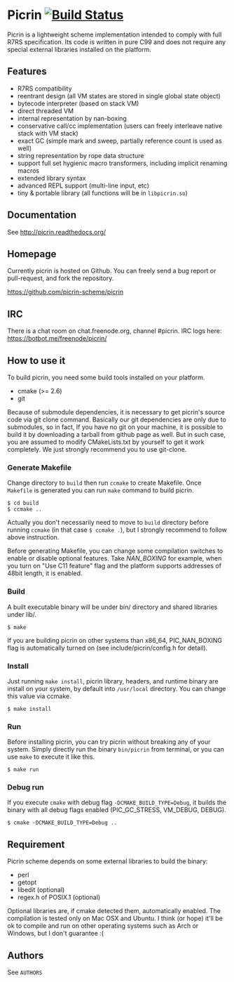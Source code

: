 # Picrin [![Build Status](https://travis-ci.org/picrin-scheme/picrin.png)](https://travis-ci.org/picrin-scheme/picrin)

Picrin is a lightweight scheme implementation intended to comply with full R7RS specification. Its code is written in pure C99 and does not require any special external libraries installed on the platform.

## Features

- R7RS compatibility
- reentrant design (all VM states are stored in single global state object)
- bytecode interpreter (based on stack VM)
- direct threaded VM
- internal representation by nan-boxing
- conservative call/cc implementation (users can freely interleave native stack with VM stack)
- exact GC (simple mark and sweep, partially reference count is used as well)
- string representation by rope data structure
- support full set hygienic macro transformers, including implicit renaming macros
- extended library syntax
- advanced REPL support (multi-line input, etc)
- tiny & portable library (all functions will be in `libpicrin.so`)

## Documentation

See http://picrin.readthedocs.org/

## Homepage

Currently picrin is hosted on Github. You can freely send a bug report or pull-request, and fork the repository.

https://github.com/picrin-scheme/picrin

## IRC

There is a chat room on chat.freenode.org, channel #picrin. IRC logs here: https://botbot.me/freenode/picrin/

## How to use it

To build picrin, you need some build tools installed on your platform.

- cmake (>= 2.6)
- git

Because of submodule dependencies, it is necessary to get picrin's source code via git clone command. Basically our git dependencies are only due to submodules, so in fact, If you have no git on your machine, it is possible to build it by downloading a tarball from github page as well. But in such case, you are assumed to modify CMakeLists.txt by yourself to get it work completely. We just strongly recommend you to use git-clone.

### Generate Makefile

Change directory to `build` then run `ccmake` to create Makefile. Once `Makefile` is generated you can run `make` command to build picrin.

	$ cd build
	$ ccmake ..

Actually you don't necessarily need to move to `build` directory before running `ccmake` (in that case `$ ccmake .`), but I strongly recommend to follow above instruction.
    
Before generating Makefile, you can change some compilation switches to enable or disable optional features. Take *NAN_BOXING* for example, when you turn on "Use C11 feature" flag and the platform supports addresses of 48bit length, it is enabled.

### Build

A built executable binary will be under bin/ directory and shared libraries under lib/.

	$ make

If you are building picrin on other systems than x86_64, PIC_NAN_BOXING flag is automatically turned on (see include/picrin/config.h for detail).

### Install

Just running `make install`, picrin library, headers, and runtime binary are install on your system, by default into `/usr/local` directory. You can change this value via ccmake.

	$ make install

### Run

Before installing picrin, you can try picrin without breaking any of your system. Simply directly run the binary `bin/picrin` from terminal, or you can use `make` to execute it like this.

	$ make run

### Debug run

If you execute `cmake` with debug flag `-DCMAKE_BUILD_TYPE=Debug`, it builds the binary with all debug flags enabled (PIC_GC_STRESS, VM_DEBUG, DEBUG).

	$ cmake -DCMAKE_BUILD_TYPE=Debug ..
	

## Requirement

Picrin scheme depends on some external libraries to build the binary:

- perl
- getopt
- libedit (optional)
- regex.h of POSIX.1 (optional)

Optional libraries are, if cmake detected them, automatically enabled.
The compilation is tested only on Mac OSX and Ubuntu. I think (or hope) it'll be ok to compile and run on other operating systems such as Arch or Windows, but I don't guarantee :(

## Authors

See `AUTHORS`
